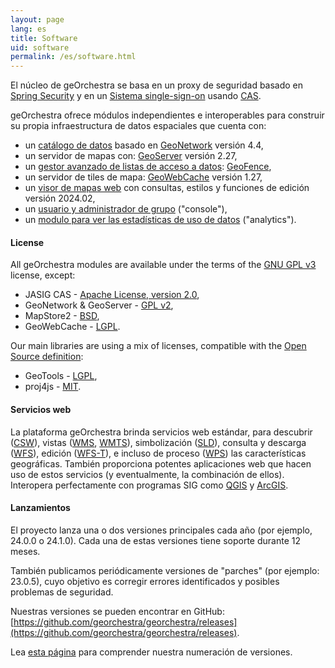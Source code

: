 ```yaml
---
layout: page
lang: es
title: Software
uid: software
permalink: /es/software.html
---
```


El núcleo de geOrchestra se basa en un proxy de seguridad basado en [Spring Security](https://projects.spring.io/spring-security/) y en un [Sistema single-sign-on](https://en.wikipedia.org/wiki/Single_sign-on) usando [CAS](https://www.jasig.org/cas).

geOrchestra ofrece módulos independientes e interoperables para construir su propia infraestructura de datos espaciales que cuenta con:

 * un [catálogo de datos](https://github.com/georchestra/geonetwork/) basado en [GeoNetwork](https://geonetwork-opensource.org/) versión 4.4,
 * un servidor de mapas con: [GeoServer](https://geoserver.org/) versión 2.27,
 * un [gestor avanzado de listas de acceso a datos](https://github.com/georchestra/geofence/blob/georchestra/georchestra.md): [GeoFence](https://github.com/geoserver/geofence),
 * un servidor de tiles de mapa: [GeoWebCache](https://geowebcache.org/) versión 1.27,
 * un [visor de mapas web](https://docs.mapstore.geosolutionsgroup.com) con consultas, estilos y funciones de edición versión 2024.02,
 * un [usuario y administrador de grupo](https://github.com/georchestra/georchestra/blob/master/console/README.md) ("console"),
 * un [modulo para ver las estadísticas de uso de datos](https://github.com/georchestra/georchestra/blob/master/analytics/README.md) ("analytics").

#### License

All geOrchestra modules are available under the terms of the [GNU GPL v3](https://github.com/georchestra/georchestra/blob/master/LICENSE.txt) license, except:

 * JASIG CAS - [Apache License, version 2.0](https://github.com/Jasig/cas/blob/master/LICENSE),
 * GeoNetwork & GeoServer - [GPL v2](https://www.gnu.org/licenses/gpl-2.0.html),
 * MapStore2 - [BSD](https://github.com/geosolutions-it/MapStore2/blob/master/LICENSE.txt),
 * GeoWebCache - [LGPL](https://www.gnu.org/licenses/lgpl.html).

Our main libraries are using a mix of licenses, compatible with the [Open Source definition](https://opensource.org/osd):

 * GeoTools - [LGPL](https://www.gnu.org/licenses/lgpl.html),
 * proj4js - [MIT](https://github.com/proj4js/proj4js/blob/master/LICENSE.md).

#### Servicios web

La plataforma geOrchestra brinda servicios web estándar, para descubrir ([CSW](https://www.opengeospatial.org/standards/cat)), vistas ([WMS](https://www.opengeospatial.org/standards/wms), [WMTS](https://www.opengeospatial.org/standards/wmts)), simbolización ([SLD](https://www.opengeospatial.org/standards/sld)), consulta y descarga ([WFS](https://www.opengeospatial.org/standards/wfs)), edición ([WFS-T](https://www.opengeospatial.org/standards/wfs)), e incluso de proceso ([WPS](https://www.opengeospatial.org/standards/wps)) las características geográficas. También proporciona potentes aplicaciones web que hacen uso de estos servicios (y eventualmente, la combinación de ellos). Interopera perfectamente con programas SIG como [QGIS](https://www.qgis.org/) y [ArcGIS](https://www.arcgis.com/).

#### Lanzamientos

El proyecto lanza una o dos versiones principales cada año (por ejemplo, 24.0.0 o 24.1.0). Cada una de estas versiones tiene soporte durante 12 meses.

También publicamos periódicamente versiones de "parches" (por ejemplo: 23.0.5), cuyo objetivo es corregir errores identificados y posibles problemas de seguridad.

Nuestras versiones se pueden encontrar en GitHub: [https://github.com/georchestra/georchestra/releases](https://github.com/georchestra/georchestra/releases).

Lea [esta página](https://docs.georchestra.org/georchestra/developer_guide/version_number/) para comprender nuestra numeración de versiones.

